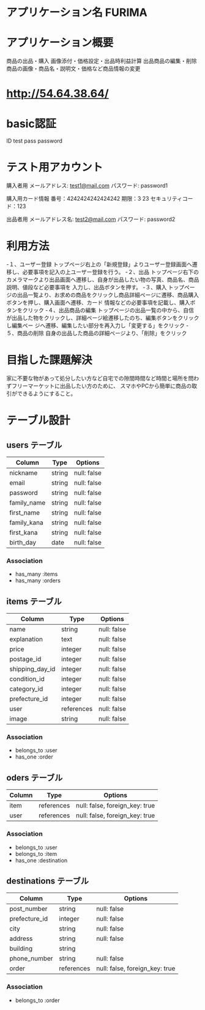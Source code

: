 # アプリケーション名 FURIMA

# アプリケーション概要
  商品の出品・購入
    画像添付・価格設定・出品時利益計算
  出品商品の編集・削除
    商品の画像・商品名・説明文・価格など商品情報の変更

# http://54.64.38.64/

# basic認証
  ID   test
  pass password

# テスト用アカウント
  購入者用
  メールアドレス: test1@mail.com
  パスワード: password1

  購入用カード情報
  番号：4242424242424242
  期限：3 23
  セキュリティコード：123

  出品者用
  メールアドレス名: test2@mail.com
  パスワード: password2

# 利用方法
 -１、ユーザー登録
  トップページ右上の「新規登録」よりユーザー登録画面へ遷移し、必要事項を記入の上ユーザー登録を行う。
 -２、出品
  トップページ右下のカメラマークより出品画面へ遷移し、自身が出品したい物の写真、商品名、商品説明、値段など必要事項を   入力し、出品ボタンを押す。
 -３、購入
  トップページの出品一覧より、お求めの商品をクリックし商品詳細ページに遷移、商品購入ボタンを押し、購入画面へ遷移、カード   情報などの必要事項を記載し、購入ボタンをクリック
 -４、出品商品の編集
  トップページの出品一覧の中から、自信が出品した物をクリックし、詳細ページ絵遷移したのち、編集ボタンをクリックし編集ペー   ジへ遷移、編集したい部分を再入力し「変更する」をクリック
 -５、商品の削除
  自身の出品した商品の詳細ページより、「削除」をクリック

# 目指した課題解決
  家に不要な物があって処分したい方など自宅での隙間時間など時間と場所を問わずフリーマーケットに出品したい方のために、   スマホやPCから簡単に商品の取引ができるようにすること。

# テーブル設計

## users テーブル

| Column      | Type   | Options     |
| ----------- | ------ | ----------- |
| nickname    | string | null: false |
| email       | string | null: false |
| password    | string | null: false |
| family_name | string | null: false |
| first_name  | string | null: false |
| family_kana | string | null: false |
| first_kana  | string | null: false |
| birth_day   | date   | null: false |

### Association

- has_many :items
- has_many :orders

## items テーブル

| Column            | Type       | Options                        |
| ----------------- | ---------- | ------------------------------ |
| name              | string     | null: false                    |
| explanation       | text       | null: false                    |
| price             | integer    | null: false                    |
| postage_id        | integer    | null: false                    |
| shipping_day_id   | integer    | null: false                    |
| condition_id      | integer    | null: false                    |
| category_id       | integer    | null: false                    |
| prefecture_id     | integer    | null: false                    |
| user              | references | null: false                    |
| image             | string     | null: false                    |

### Association
- belongs_to :user
- has_one :order

## oders テーブル

| Column      | Type       | Options                        |
| ----------- | ---------- | ------------------------------ |
| item        | references | null: false, foreign_key: true |
| user        | references | null: false, foreign_key: true |

### Association
- belongs_to :user
- belongs_to :item
- has_one :destination

## destinations テーブル

| Column        | Type       | Options                        |
| ------------- | ---------- | ------------------------------ |
| post_number   | string     | null: false                    |
| prefecture_id | integer    | null: false                    |
| city          | string     | null: false                    |
| address       | string     | null: false                    |
| building      | string     |                                |
| phone_number  | string     | null: false                    |
| order         | references | null: false, foreign_key: true |

### Association 
- belongs_to :order
